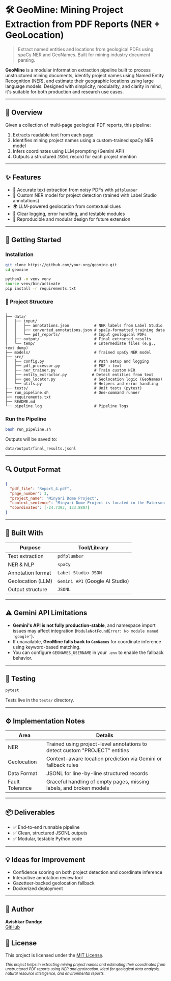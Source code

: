 # 🛠️ GeoMine: Mining Project Extraction from PDF Reports (NER + GeoLocation)

> Extract named entities and locations from geological PDFs using spaCy NER and GeoNames. Built for mining industry document parsing.

**GeoMine** is a modular information extraction pipeline built to process unstructured mining documents, identify project names using Named Entity Recognition (NER), and estimate their geographic locations using large language models. Designed with simplicity, modularity, and clarity in mind, it's suitable for both production and research use cases.

---

## 📌 Overview

Given a collection of multi-page geological PDF reports, this pipeline:

1. Extracts readable text from each page
2. Identifies mining project names using a custom-trained spaCy NER model
3. Infers coordinates using LLM prompting (Gemini API)
4. Outputs a structured `JSONL` record for each project mention

---

## ✨ Features

- 📄 Accurate text extraction from noisy PDFs with `pdfplumber`
- 🧠 Custom NER model for project detection (trained with Label Studio annotations)
- 🌍 LLM-powered geolocation from contextual clues
- 💬 Clear logging, error handling, and testable modules
- 🔁 Reproducible and modular design for future extension

---

## 🚀 Getting Started

### Installation

```bash
git clone https://github.com/your-org/geomine.git
cd geomine

python3 -m venv venv
source venv/bin/activate
pip install -r requirements.txt
```

### 📁 Project Structure

```
.
├── data/
│   ├── input/
│   │   ├── annotations.json           # NER labels from Label Studio
│   │   ├── converted_annotations.json # spaCy-formatted training data
│   │   └── pdf_reports/               # Input geological PDFs
│   ├── output/                        # Final extracted results
│   └── temp/                          # Intermediate files (e.g., text dump)
├── models/                            # Trained spaCy NER model
├── src/
│   ├── config.py                      # Path setup and logging
│   ├── pdf_processor.py               # PDF → text
│   ├── ner_trainer.py                 # Train custom NER
│   ├── entity_extractor.py           # Detect entities from text
│   ├── geo_locator.py                 # Geolocation logic (GeoNames)
│   └── utils.py                       # Helpers and error handling
├── tests/                             # Unit tests (pytest)
├── run_pipeline.sh                    # One-command runner
├── requirements.txt
├── README.md
└── pipeline.log                       # Pipeline logs
```


### Run the Pipeline

```bash
bash run_pipeline.sh
```

Outputs will be saved to:

```
data/output/final_results.jsonl
```

---

## 🔍 Output Format

```json
{
  "pdf_file": "Report_4.pdf",
  "page_number": 3,
  "project_name": "Minyari Dome Project",
  "context_sentence": "Minyari Dome Project is located in the Paterson region of WA.",
  "coordinates": [-24.7393, 133.8807]
}
```

---

## 🧰 Built With

| Purpose           | Tool/Library                    |
| ----------------- | ------------------------------- |
| Text extraction   | `pdfplumber`                    |
| NER & NLP         | `spaCy`                         |
| Annotation format | `Label Studio JSON`             |
| Geolocation (LLM) | `Gemini API` (Google AI Studio) |
| Output structure  | `JSONL`                         |

---

## ⚠️ Gemini API Limitations

- **Gemini's API is not fully production-stable**, and namespace import issues may affect integration (`ModuleNotFoundError: No module named 'google'`).
- If unavailable, **GeoMine falls back to `GeoNames`** for coordinate inference using keyword-based matching.
- You can configure `GEONAMES_USERNAME` in your `.env` to enable the fallback behavior.

---

## 🧪 Testing

```bash
pytest
```

Tests live in the `tests/` directory.

---

## ⚙️ Implementation Notes

| Area            | Details                                                                     |
| --------------- | --------------------------------------------------------------------------- |
| NER             | Trained using project-level annotations to detect custom "PROJECT" entities |
| Geolocation     | Context-aware location prediction via Gemini or fallback rules              |
| Data Format     | JSONL for line-by-line structured records                                   |
| Fault Tolerance | Graceful handling of empty pages, missing labels, and broken models         |

---

## 📦 Deliverables

- ✅ End-to-end runnable pipeline
- ✅ Clean, structured JSONL outputs
- ✅ Modular, testable Python code

---

## 💡 Ideas for Improvement

- Confidence scoring on both project detection and coordinate inference
- Interactive annotation review tool
- Gazetteer-backed geolocation fallback
- Dockerized deployment

---

## 👤 Author

**Avishkar Dandge**  
[GitHub](https://github.com/ashkaaar)

## 📝 License

This project is licensed under the [MIT License](LICENSE).

<sub><i>This project helps in extracting mining project names and estimating their coordinates from unstructured PDF reports using NER and geolocation. Ideal for geological data analysis, natural resource intelligence, and environmental reports.</i></sub>
